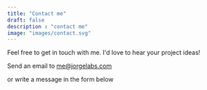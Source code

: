 ```yaml
---
title: "Contact me"
draft: false
description : "contact me"
image: "images/contact.svg"
---
```


Feel free to get in touch with me. I'd love to hear your project ideas!

Send an email to me@jorgelabs.com

or write a message in the form below
